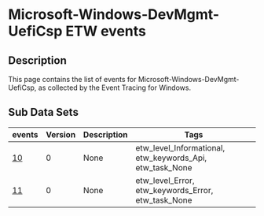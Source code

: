 # Microsoft-Windows-DevMgmt-UefiCsp ETW events

## Description
This page contains the list of events for Microsoft-Windows-DevMgmt-UefiCsp, as collected by the Event Tracing for Windows.

## Sub Data Sets
|events|Version|Description|Tags|
|---|---|---|---|
|[10](events/event-10.md)|0|None|etw_level_Informational, etw_keywords_Api, etw_task_None|
|[11](events/event-11.md)|0|None|etw_level_Error, etw_keywords_Error, etw_task_None|

